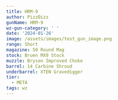 ```yaml
---
title: HRM-9
author: PizzDizz
gunName: HRM-9
wz-gun-category: ' '
date: '2024-01-26'
image: /assets/images/test_gun_image.png
range: Short
magazine: 50 Round Mag
stock: Bruen MX9 Stock
muzzle: Bryson Improved Choke
barrel: 14 Carbine Shroud
underbarrel: XTEN Gravedigger
tier:
  - META
tags: wz
---
```


